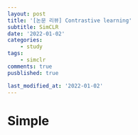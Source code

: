 ```yaml
---
layout: post
title: '[논문 리뷰] Contrastive learning'
subtitle: SimCLR
date: '2022-01-02'
categories:
    - study
tags:
    - simclr
comments: true
pusblished: true

last_modified_at: '2022-01-02'
---
```


# Simple